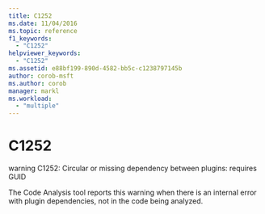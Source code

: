 ```yaml
---
title: C1252
ms.date: 11/04/2016
ms.topic: reference
f1_keywords:
  - "C1252"
helpviewer_keywords:
  - "C1252"
ms.assetid: e88bf199-890d-4582-bb5c-c1238797145b
author: corob-msft
ms.author: corob
manager: markl
ms.workload:
  - "multiple"
---
```

# C1252
warning C1252: Circular or missing dependency between plugins: requires GUID

 The Code Analysis tool reports this warning when there is an internal error with plugin dependencies, not in the code being analyzed.
